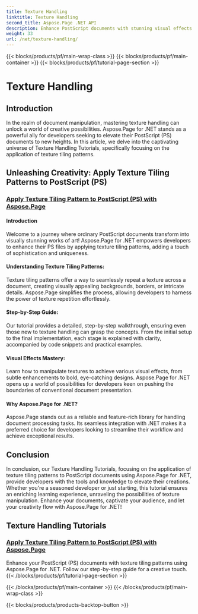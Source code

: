 ```yaml
---
title: Texture Handling
linktitle: Texture Handling
second_title: Aspose.Page .NET API
description: Enhance PostScript documents with stunning visual effects! Learn to apply texture tiling patterns using Aspose.Page for .NET with our step-by-step guide.
weight: 33
url: /net/texture-handling/
---
```


{{< blocks/products/pf/main-wrap-class >}}
{{< blocks/products/pf/main-container >}}
{{< blocks/products/pf/tutorial-page-section >}}

# Texture Handling

## Introduction

In the realm of document manipulation, mastering texture handling can unlock a world of creative possibilities. Aspose.Page for .NET stands as a powerful ally for developers seeking to elevate their PostScript (PS) documents to new heights. In this article, we delve into the captivating universe of Texture Handling Tutorials, specifically focusing on the application of texture tiling patterns.

## Unleashing Creativity: Apply Texture Tiling Patterns to PostScript (PS)

### [Apply Texture Tiling Pattern to PostScript (PS) with Aspose.Page](./apply-texture-tiling-pattern-to-postscript-ps/)

#### Introduction
Welcome to a journey where ordinary PostScript documents transform into visually stunning works of art! Aspose.Page for .NET empowers developers to enhance their PS files by applying texture tiling patterns, adding a touch of sophistication and uniqueness.

#### Understanding Texture Tiling Patterns:
Texture tiling patterns offer a way to seamlessly repeat a texture across a document, creating visually appealing backgrounds, borders, or intricate details. Aspose.Page simplifies the process, allowing developers to harness the power of texture repetition effortlessly.

#### Step-by-Step Guide:
Our tutorial provides a detailed, step-by-step walkthrough, ensuring even those new to texture handling can grasp the concepts. From the initial setup to the final implementation, each stage is explained with clarity, accompanied by code snippets and practical examples.

#### Visual Effects Mastery:
Learn how to manipulate textures to achieve various visual effects, from subtle enhancements to bold, eye-catching designs. Aspose.Page for .NET opens up a world of possibilities for developers keen on pushing the boundaries of conventional document presentation.

#### Why Aspose.Page for .NET?
Aspose.Page stands out as a reliable and feature-rich library for handling document processing tasks. Its seamless integration with .NET makes it a preferred choice for developers looking to streamline their workflow and achieve exceptional results.

## Conclusion

In conclusion, our Texture Handling Tutorials, focusing on the application of texture tiling patterns to PostScript documents using Aspose.Page for .NET, provide developers with the tools and knowledge to elevate their creations. Whether you're a seasoned developer or just starting, this tutorial ensures an enriching learning experience, unraveling the possibilities of texture manipulation. Enhance your documents, captivate your audience, and let your creativity flow with Aspose.Page for .NET!
## Texture Handling Tutorials
### [Apply Texture Tiling Pattern to PostScript (PS) with Aspose.Page](./apply-texture-tiling-pattern-to-postscript-ps/)
Enhance your PostScript (PS) documents with texture tiling patterns using Aspose.Page for .NET. Follow our step-by-step guide for a creative touch.
{{< /blocks/products/pf/tutorial-page-section >}}

{{< /blocks/products/pf/main-container >}}
{{< /blocks/products/pf/main-wrap-class >}}

{{< blocks/products/products-backtop-button >}}
